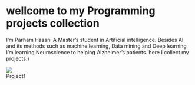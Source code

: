 <style>
div {
  div {
  width: 320px;
  padding: 10px;
  border: 5px solid gray;
  margin: 0;
}
</style>

<body>
  
<h1>wellcome to my Programming projects collection</h1>
<p>
I’m Parham Hasani
A Master’s student in Artificial intelligence. Besides AI and its methods such as machine learning, Data mining and Deep learning I’m learning Neuroscience to helping Alzheimer’s patients. 
here I collect my projects:)</p>
<img src="https://i.pinimg.com/originals/bc/b3/02/bcb302b88b0850b4f1f617007b45e518.jpg">

<div>Project1</div>

</body>

